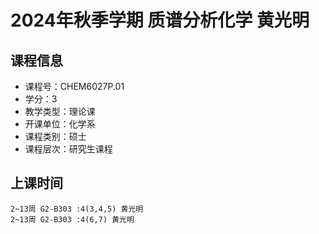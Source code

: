 # 2024年秋季学期 质谱分析化学 黄光明






## 课程信息

- 课程号：CHEM6027P.01
- 学分：3
- 教学类型：理论课
- 开课单位：化学系
- 课程类别：硕士
- 课程层次：研究生课程

## 上课时间

```
2~13周 G2-B303 :4(3,4,5) 黄光明
2~13周 G2-B303 :4(6,7) 黄光明
```

